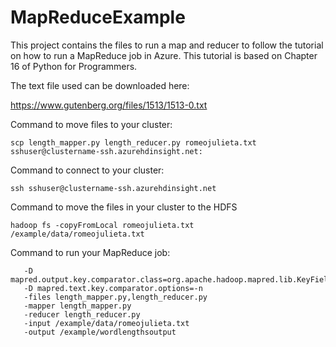 # MapReduceExample
This project contains the files to run a map and reducer to follow the tutorial on how to run a MapReduce job in Azure. This tutorial is based on Chapter 16 of Python for Programmers.

The text file used can be downloaded here:

https://www.gutenberg.org/files/1513/1513-0.txt

Command to move files to your cluster:

```scp length_mapper.py length_reducer.py romeojulieta.txt sshuser@clustername-ssh.azurehdinsight.net:```

Command to connect to your cluster:

```ssh sshuser@clustername-ssh.azurehdinsight.net```

Command to move the files in your cluster to the HDFS

```hadoop fs -copyFromLocal romeojulieta.txt /example/data/romeojulieta.txt```



Command to run your MapReduce job:

``` yarn jar /usr/hdp/current/hadoop-mapreduce-client/hadoop-streaming.jar
   -D mapred.output.key.comparator.class=org.apache.hadoop.mapred.lib.KeyFieldBasedComparator   
   -D mapred.text.key.comparator.options=-n  
   -files length_mapper.py,length_reducer.py   
   -mapper length_mapper.py
   -reducer length_reducer.py   
   -input /example/data/romeojulieta.txt   
   -output /example/wordlengthsoutput   
```
